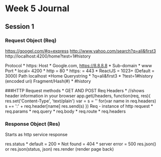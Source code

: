 # Week 5 Journal
## Session 1

### Request Object (Req)
https://googel.com/#q=express
http://www.yahoo.com/search?q=ali&first3
http://localhost:4200/home?test=1#history

Protocol
	* https:
Host 
	* Google.com, https://8.8.8.8
        * Sub-domain
            * www
Port 
    * local= 4200 
    * http = 80
    * https: = 443
    * ReactJS = 1023+ (Default = 3000)
Path
    localhost
        *Home
Querystring
    * ?q=ali&first3
    * ?test=1#history
                        (encoded uri)
Fragment/Hash(#)
    * #history

###HTTP Request methods
    * GET AND POST
Req Headers
    * 
    //shows header information in your browser
app.get(/headers, function(req, res){
    res.set('Content-Type', 'text/plain')
    var = s = ''
    for(var name in req.headers) s += ':' + req.header[name]
    res.send(s)
})
Req - instance of http request
    * req.params
    * req.query
    * req.body
    * req.route
    * req.headers

### Response Object (Res)
Starts as http service response

res.status
    * default = 200
    * Not found = 404
    * server error = 500
res.json() or res.json(status, json)
res.render (render page back)